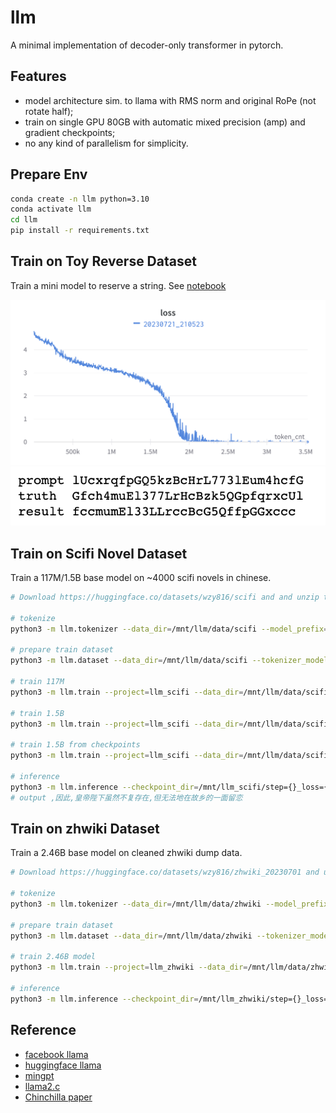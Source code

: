 # llm

A minimal implementation of decoder-only transformer in pytorch.

## Features

- model architecture sim. to llama with RMS norm and original RoPe (not rotate half);
- train on single GPU 80GB with automatic mixed precision (amp) and gradient checkpoints;
- no any kind of parallelism for simplicity.

## Prepare Env

```bash
conda create -n llm python=3.10
conda activate llm
cd llm
pip install -r requirements.txt
```

## Train on Toy Reverse Dataset

Train a mini model to reserve a string. See [notebook](toyreverse.ipynb)

![loss](images/llm_toyreverse_loss.png)
![result](images/llm_toyreverse_result.png)

## Train on Scifi Novel Dataset

Train a 117M/1.5B base model on ~4000 scifi novels in chinese.

```bash
# Download https://huggingface.co/datasets/wzy816/scifi and and unzip to data/scifi.

# tokenize
python3 -m llm.tokenizer --data_dir=/mnt/llm/data/scifi --model_prefix=/mnt/llm/tokenizer/scifi_16000 --vocab_size=16000

# prepare train dataset
python3 -m llm.dataset --data_dir=/mnt/llm/data/scifi --tokenizer_model_file=/mnt/llm/tokenizer/scifi_16000.model --context_size=1024

# train 117M
python3 -m llm.train --project=llm_scifi --data_dir=/mnt/llm/data/scifi --tokenizer_model_file=/mnt/llm/tokenizer/scifi_16000.model --output_dir=/mnt/llm_scifi --config_file=/mnt/llm/config/scifi_117M.yaml

# train 1.5B
python3 -m llm.train --project=llm_scifi --data_dir=/mnt/llm/data/scifi --tokenizer_model_file=/mnt/llm/tokenizer/scifi_16000.model --output_dir=/mnt/llm_scifi --config_file=/mnt/llm/config/scifi_1.5B.yaml

# train 1.5B from checkpoints
python3 -m llm.train --project=llm_scifi --data_dir=/mnt/llm/data/scifi --tokenizer_model_file=/mnt/llm/tokenizer/scifi_16000.model --checkpoint_dir=/mnt/llm_scifi/step={}_loss={} --output_dir=/mnt/llm_scifi --config_file=/mnt/llm/config/scifi_1.5B.yaml --init_step={}

# inference
python3 -m llm.inference --checkpoint_dir=/mnt/llm_scifi/step={}_loss={} --tokenizer_model_file=/mnt/llm/tokenizer/scifi_16000.model --prompt='在越来越现代的社会里，科学其实是无处不在的，它随时随地与我们日常生活的一切，与我们所有人密切相关' --max_new_tokens=16
# output ,因此,皇帝陛下虽然不复存在,但无法地在故乡的一面留恋

```

## Train on zhwiki Dataset

Train a 2.46B base model on cleaned zhwiki dump data.

```bash
# Download https://huggingface.co/datasets/wzy816/zhwiki_20230701 and unzip to data/zhwiki.

# tokenize
python3 -m llm.tokenizer --data_dir=/mnt/llm/data/zhwiki --model_prefix=/mnt/llm/tokenizer/zhwiki_16000 --vocab_size=16000

# prepare train dataset
python3 -m llm.dataset --data_dir=/mnt/llm/data/zhwiki --tokenizer_model_file=/mnt/llm/tokenizer/zhwiki_16000.model --context_size=1024

# train 2.46B model
python3 -m llm.train --project=llm_zhwiki --data_dir=/mnt/llm/data/zhwiki --tokenizer_model_file=/mnt/llm/tokenizer/zhwiki_16000.model --output_dir=/mnt/llm_zhwiki --config_file=/mnt/llm/config/zhwiki_2.46B.yaml

# inference
python3 -m llm.inference --checkpoint_dir=/mnt/llm_zhwiki/step={}_loss={} --tokenizer_model_file=/mnt/llm/tokenizer/zhwiki_16000.model --prompt='' --max_new_tokens=16

```

## Reference

- [facebook llama](https://github.com/facebookresearch/llama/blob/main/llama/model.py)
- [huggingface llama](https://github.com/huggingface/transformers/blob/main/src/transformers/models/llama/modeling_llama.py)
- [mingpt](https://github.com/karpathy/minGPT/blob/master/mingpt/model.py)
- [llama2.c](https://github.com/karpathy/llama2.c/blob/master/model.py)
- [Chinchilla paper](https://arxiv.org/pdf/2203.15556.pdf)
